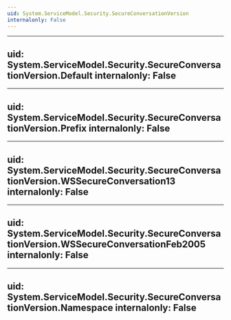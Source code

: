 ```yaml
---
uid: System.ServiceModel.Security.SecureConversationVersion
internalonly: False
---
```


---
uid: System.ServiceModel.Security.SecureConversationVersion.Default
internalonly: False
---

---
uid: System.ServiceModel.Security.SecureConversationVersion.Prefix
internalonly: False
---

---
uid: System.ServiceModel.Security.SecureConversationVersion.WSSecureConversation13
internalonly: False
---

---
uid: System.ServiceModel.Security.SecureConversationVersion.WSSecureConversationFeb2005
internalonly: False
---

---
uid: System.ServiceModel.Security.SecureConversationVersion.Namespace
internalonly: False
---
